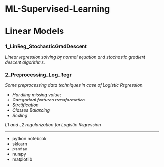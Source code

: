 # ML-Supervised-Learning
# Linear Models

### 1_LinReg_StochasticGradDescent

_Linear regression solving by normal equation and stochastic gradient descent algorithms._


### 2_Preprocessing_Log_Regr

_Some preprocessing data techniques in case of Logistic Regression:_
- *Handling missing values*
- *Categorical features transformation*
- *Stratification*
- *Classes Balancing*
- *Scaling*

_L1 and L2 regularization for Logistic Regression_


______________________________________________________________________________________________________________________________

- python notebook
- sklearn
- pandas
- numpy
- matplotlib
